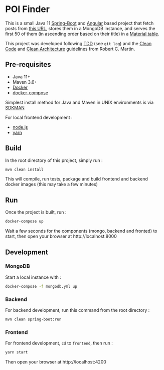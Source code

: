 # POI Finder

This is a small Java 11 [Spring-Boot](https://spring.io/projects/spring-boot) and [Angular](https://angular.io/)
based project that fetch posts from [this URL](https://jsonplaceholder.typicode.com/posts), stores them in a MongoDB 
instance, and serves the first 50 of them (in ascending order based on their title) in a 
[Material table](https://material.angular.io/components/table/overview).

This project was developed following [TDD](https://en.wikipedia.org/wiki/Test-driven_development) (see `git log`) and
the [Clean Code](https://www.amazon.com/Clean-Code-Handbook-Software-Craftsmanship-ebook/dp/B001GSTOAM) and 
[Clean Architecture](https://www.amazon.com/Clean-Architecture-Craftsmans-Software-Structure/dp/0134494164) 
guidelines from Robert C. Martin.

## Pre-requisites

- Java 11+
- Maven 3.6+
- [Docker](https://www.docker.com/)
- [docker-compose](https://docs.docker.com/compose/)

Simplest install method for Java and Maven in UNIX environments is via [SDKMAN](https://sdkman.io/)

For local frontend development :
- [node.js](https://nodejs.org/en/)
- [yarn](https://yarnpkg.com/)

## Build

In the root directory of this project, simply run :
```bash
mvn clean install
```
This will compile, run tests, package and build frontend and backend docker images (this may take a few minutes)

## Run

Once the project is built, run :
```bash
docker-compose up
```
Wait a few seconds for the components (mongo, backend and fronted) to start, then open your browser at http://localhost:8000

## Development

### MongoDB

Start a local instance with :
```bash
docker-compose -f mongodb.yml up
```

### Backend

For backend development, run this command from the root directory :
```bash
mvn clean spring-boot:run
```

### Frontend
For frontend development, `cd` to `frontend`, then run :
```bash
yarn start
```

Then open your browser at http://localhost:4200